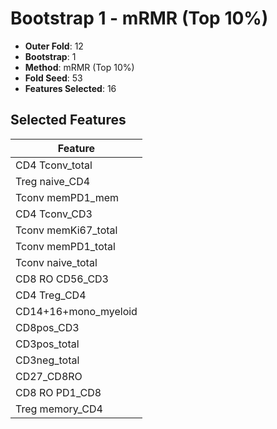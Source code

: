 # Bootstrap 1 - mRMR (Top 10%)

- **Outer Fold**: 12
- **Bootstrap**: 1
- **Method**: mRMR (Top 10%)
- **Fold Seed**: 53
- **Features Selected**: 16

## Selected Features

| Feature |
|---------|
| CD4 Tconv_total |
| Treg naive_CD4 |
| Tconv memPD1_mem |
| CD4 Tconv_CD3 |
| Tconv memKi67_total |
| Tconv memPD1_total |
| Tconv naive_total |
| CD8 RO CD56_CD3 |
| CD4 Treg_CD4 |
| CD14+16+mono_myeloid |
| CD8pos_CD3 |
| CD3pos_total |
| CD3neg_total |
| CD27_CD8RO |
| CD8 RO PD1_CD8 |
| Treg memory_CD4 |
